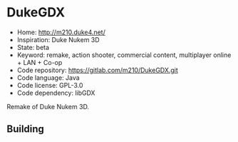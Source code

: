 # DukeGDX

- Home: http://m210.duke4.net/
- Inspiration: Duke Nukem 3D
- State: beta
- Keyword: remake, action shooter, commercial content, multiplayer online + LAN + Co-op
- Code repository: https://gitlab.com/m210/DukeGDX.git
- Code language: Java
- Code license: GPL-3.0
- Code dependency: libGDX

Remake of Duke Nukem 3D.

## Building
